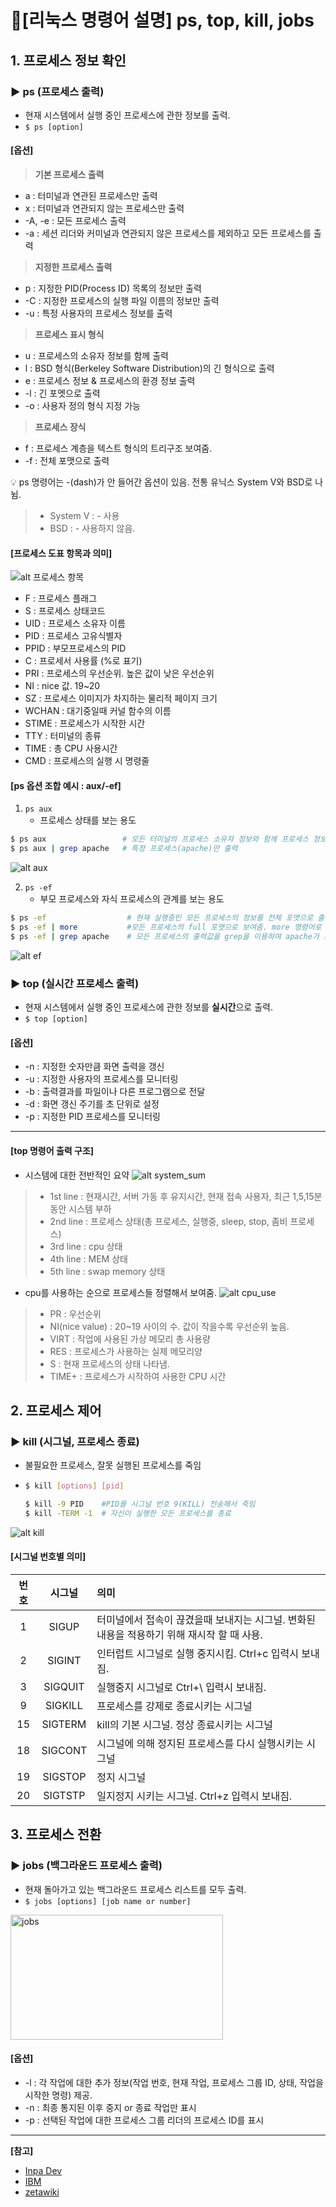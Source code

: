 # 📑[리눅스 명령어 설명] ps, top, kill, jobs

## 1. 프로세스 정보 확인
### ▶️ ps (프로세스 출력)
- 현재 시스템에서 실행 중인 프로세스에 관한 정보를 출력.
- `$ ps [option]`

#### [옵션]
> **기본 프로세스 출력**
- a : 터미널과 연관된 프로세스만 출력
- x : 터미널과 연관되지 않는 프로세스만 출력
- -A, -e : 모든 프로세스 출력
- -a : 세션 리더와 커미널과 연관되지 않은 프로세스를 제외하고 모든 프로세스를 출력

> **지정한 프로세스 출력**
- p : 지정한 PID(Process ID) 목록의 정보만 출력
- -C : 지정한 프로세스의 실행 파일 이름의 정보만 출력
- -u : 특정 사용자의 프로세스 정보를 출력

> **프로세스 표시 형식**
- u : 프로세스의 소유자 정보를 함께 출력
- l : BSD 형식(Berkeley Software Distribution)의 긴 형식으로 출력
- e : 프로세스 정보 & 프로세스의 환경 정보 출력
- -l : 긴 포멧으로 출력
- -o : 사용자 정의 형식 지정 가능

> **프로세스 장식**
- f : 프로세스 계층을 텍스트 형식의 트리구조 보여줌.
- -f : 전체 포맷으로 출력

💡 ps 명령어는 -(dash)가 안 들어간 옵션이 있음. 전통 유닉스 System V와 BSD로 나뉨.
> - System V : - 사용<br>
> - BSD : - 사용하지 않음.

#### [프로세스 도표 항목과 의미]
![alt 프로세스 항목](/img/process.png)
- F : 프로세스 플래그
- S : 프로세스 상태코드
- UID : 프로세스 소유자 이름
- PID : 프로세스 고유식별자
- PPID : 부모프로세스의 PID
- C : 프로세서 사용률 (%로 표기)
- PRI : 프로세스의 우선순위. 높은 값이 낮은 우선순위
- NI : nice 값. 19~20
- SZ : 프로세스 이미지가 차지하는 물리적 페이지 크기
- WCHAN : 대기중일때 커널 함수의 이름
- STIME : 프로세스가 시작한 시간
- TTY : 터미널의 종류
- TIME : 총 CPU 사용시간
- CMD : 프로세스의 실행 시 명령줄

#### [ps 옵션 조합 예시 : aux/-ef]
1. `ps aux`
   - 프로세스 상태를 보는 용도
```BASH
$ ps aux                 # 모든 터미널의 프로세스 소유자 정보와 함께 프로세스 정보를 출력.
$ ps aux | grep apache   # 특정 프로세스(apache)만 출력
```
![alt aux](/img/aux.png)

2. `ps -ef`
   - 부모 프로세스와 자식 프로세스의 관계를 보는 용도
```BASH
$ ps -ef                  # 현재 실행중인 모든 프로세스의 정보를 전체 포맷으로 출력
$ ps -ef | more           #모든 프로세스의 full 포맷으로 보여줌. more 명령어로 페이지 단위로 출력.
$ ps -ef | grep apache    # 모든 프로세스의 출력값을 grep을 이용하여 apache가 포함된 라인들 출력.
```
![alt ef](/img/ef.png)

### ▶️ top (실시간 프로세스 출력)
- 현재 시스템에서 실행 중인 프로세스에 관한 정보를 **실시간**으로 출력.
- `$ top [option]`
#### [옵션]
- -n : 지정한 숫자만큼 화면 출력을 갱신
- -u : 지정한 사용자의 프로세스를 모니터링
- -b : 출력결과를 파일이나 다른 프로그램으로 전달
- -d : 화면 갱신 주기를 초 단위로 설정
- -p : 지정한 PID 프로세스를 모니터링
---
#### [top 명령어 출력 구조]
- 시스템에 대한 전반적인 요약
![alt system_sum](/img/system_sum.png)
> - 1st line : 현재시간, 서버 가동 후 유지시간, 현재 접속 사용자, 최근 1,5,15분 동안 시스템 부하
> - 2nd line : 프로세스 상태(총 프로세스, 실행중, sleep, stop, 좀비 프로세스)
> - 3rd line : cpu 상태
> - 4th line : MEM 상태
> - 5th line : swap memory 상태
- cpu를 사용하는 순으로 프로세스들 정렬해서 보여줌.
![alt cpu_use](/img/cpu_use.png)
> - PR : 우선순위
> - NI(nice value) : 20~19 사이의 수. 값이 작을수록 우선순위 높음.
> - VIRT : 작업에 사용된 가상 메모리 총 사용량
> - RES : 프로세스가 사용하는 실제 메모리양
> - S : 현재 프로세스의 상태 나타냄.
> - TIME+ : 프로세스가 시작하여 사용한 CPU 시간

## 2. 프로세스 제어
### ▶️ kill (시그널, 프로세스 종료)
- 불필요한 프로세스, 잘못 실행된 프로세스를 죽임
- ```BASH
  $ kill [options] [pid]

  $ kill -9 PID    #PID를 시그널 번호 9(KILL) 전송해서 죽임
  $ kill -TERM -1  # 자신이 실행한 모든 프로세스를 종료
  ```
![alt kill](/img/kill.png)
#### [시그널 번호별 의미]
번호|시그널|의미
:---:|:---:|:---
1|SIGUP|터미널에서 접속이 끊겼을때 보내지는 시그널. 변화된 내용을 적용하기 위해 재시작 할 때 사용.
2|SIGINT|인터럽트 시그널로 실행 중지시킴. Ctrl+c 입력시 보내짐.
3|SIGQUIT|실행중지 시그널로 Ctrl+\ 입력시 보내짐.
9|SIGKILL|프로세스를 강제로 종료시키는 시그널
15|SIGTERM|kill의 기본 시그널. 정상 종료시키는 시그널
18|SIGCONT|시그널에 의해 정지된 프로세스를 다시 실행시키는 시그널
19|SIGSTOP|정지 시그널
20|SIGTSTP|일지정지 시키는 시그널. Ctrl+z 입력시 보내짐.

## 3. 프로세스 전환
### ▶️ jobs (백그라운드 프로세스 출력)
- 현재 돌아가고 있는 백그라운드 프로세스 리스트를 모두 출력.
- `$ jobs [options] [job name or number]`

<img src="/img/jobs.png" alt="jobs" width="340px" height="200px">

#### [옵션]
- -l : 각 작업에 대한 추가 정보(작업 번호, 현재 작업, 프로세스 그룹 ID, 상태, 작업을 시작한 명령) 제공.
- -n : 최종 통지된 이후 중지 or 종료 작업만 표시
- -p : 선택된 작업에 대한 프로세스 그룹 리더의 프로세스 ID를 표시

---
**[참고]**
- [Inpa Dev](https://inpa.tistory.com/entry/LINUX-%F0%9F%93%9A-%ED%94%84%EB%A1%9C%EC%84%B8%EC%8A%A4-%EA%B4%80%EB%A6%AC-%EB%AA%85%EB%A0%B9%EC%96%B4-%F0%9F%92%AF-%EC%A0%95%EB%A6%AC-Foreground-Background "InpaDev")
- [IBM](https://www.ibm.com/docs/ko/aix/7.2?topic=j-jobs-command "IBM")
- [zetawiki](https://zetawiki.com/wiki/%EB%A6%AC%EB%88%85%EC%8A%A4_jobs "zetawiki")
  

